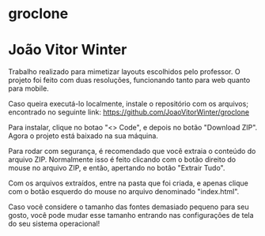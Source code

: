 # groclone

# João Vitor Winter

Trabalho realizado para mimetizar layouts escolhidos pelo professor. O projeto foi feito com duas resoluções, funcionando tanto para web quanto para mobile.

Caso queira executá-lo localmente, instale o repositório com os arquivos; encontrado no seguinte link: https://github.com/JoaoVitorWinter/groclone

Para instalar, clique no botao "<> Code", e depois no botão "Download ZIP". Agora o projeto está baixado na sua máquina.

Para rodar com segurança, é recomendado que você extraia o conteúdo do arquivo ZIP. Normalmente isso é feito clicando com o botão direito do mouse no arquivo ZIP, e então, apertando no botão "Extrair Tudo".

Com os arquivos extraídos, entre na pasta que foi criada, e apenas clique com o botão esquerdo do mouse no arquivo denominado "index.html".

Caso você considere o tamanho das fontes demasiado pequeno para seu gosto, você pode mudar esse tamanho entrando nas configurações de tela do seu sistema operacional!